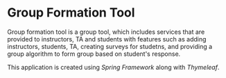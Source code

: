 <h1> Group Formation Tool </h1>
 <p> Group formation tool is a group tool, which includes services that are provided to instructors, TA and students with features such as adding instructors, students, TA, creating surveys for studetns, and providing a group algorithm to form group based on student's response.</p>
  <p> This application is created using <i>Spring Framework</i> along with <i>Thymeleaf</i>. </p>

